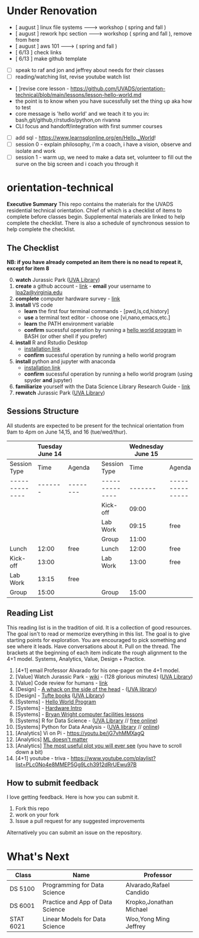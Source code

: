 # Under Renovation
* [ august ] linux file systems ---> workshop ( spring and fall )
* [ august ] rework hpc section ---> workshop ( spring and fall ), remove from here
* [ august ] aws 101 ---> ( spring and fall )
* [ 6/13 ] check links
* [ 6/13 ] make github template
* [ ] speak to raf and jon and jeffrey about needs for their classes
* [ ] reading/watching list, revise youtube watch list
*  [ ]revise core lesson - https://github.com/UVADS/orientation-technical/blob/main/lessons/lesson-hello-world.md
  * the point is to know when you have sucessfully set the thing up aka how to test
  * core message is 'hello world' and we teach it to you in: bash,git/github,r/rstudio/python,on rivanna 
  * CLI focus and handoff/integration with first summer courses
* [ ] add sql - https://www.learnsqlonline.org/en/Hello,_World!
* [ ] session 0 - explain philosophy, i'm a coach, i have a vision, observe and isolate and work
* [ ] session 1 - warm up, we need to make a data set, volunteer to fill out the surve on the big screen and i coach you through it

# orientation-technical
**Executive Summary** This repo contains the materials for the UVADS residential technical orientation. Chief of which is a checklist of items to complete before classes begin. Supplemental materials are linked to help complete the checklist. There is also a schedule of synchronous session to help complete the checklist.

## The Checklist

**NB: if you have already competed an item there is no nead to repeat it, except for item 8**

0. **watch** Jurassic Park ([UVA Library](https://search.lib.virginia.edu/sources/uva_library/items/swank_0013371))
1. **create** a github account - [link](https://github.com/join) - **email** your username to lpa2a@virginia.edu
2. **complete** computer hardware survey - [link](https://forms.gle/ddkrs1CtDwxGb1a87)
6. **install** VS code
    * **learn** the first four terminal commands - [pwd,ls,cd,history]
    * **use** a terminal text editor - choose one [vi,nano,emacs,etc.]
    * **learn** the PATH environment variable
    * **confirm** sucessful operation by running a [hello world program](https://github.com/UVADS/orientation-technical/blob/main/lessons/lesson-hello-world.md) in BASH (or other shell if you prefer)
8. **install** R and Rstudio Desktop
    * [installation link](https://rstudio.com/products/rstudio/download/#download)
    * **confirm** sucessful operation by running a hello world program
10. **install** python and jupyter with anaconda
    * [installation link](https://docs.anaconda.com/anaconda/install/index.html)
    * **confirm** sucessful operation by running a hello world program (using spyder **and** jupyter)
13. **familiarize** yourself with the Data Science Library Research Guide - [link](https://guides.lib.virginia.edu/datascience)
1. **rewatch** Jurassic Park ([UVA Library](https://search.lib.virginia.edu/sources/uva_library/items/swank_0013371))

## Sessions Structure
All students are expected to be present for the technical orientation from 9am to 4pm on June 14,15, and 16 (tue/wed/thur).

|  | Tuesday June 14   |        ||              | Wednesday June 15  |  || | Thursday June 16  |  |
|--------------|-------|--------|-|--------------|-------|--------------|-|--------------|-------|--------|
| Session Type | Time  | Agenda || Session Type | Time  | Agenda        ||Session Type | Time  | Agenda |
|--------------|-------|--------||--------------|-------|---------------||--------------|-------|--------|
|             |       |         || Kick-off     | 09:00 |               ||Kick-off     | 09:00 |        |
|             |       |         || Lab Work     | 09:15 | free          || Lab Work     | 09:15 | free   |
|             |       |         || Group        | 11:00 |               ||Group        | 11:00 | |
| Lunch        | 12:00 | free   || Lunch        | 12:00 | free          || Lunch        | 12:00 | free   |
| Kick-off     | 13:00 |        || Lab Work     | 13:00 | free          ||  Lab Work     | 13:00 | free   | 
| Lab Work     | 13:15 | free   ||             |       |                ||              |       |         | 
| Group        | 15:00 |        || Group        | 15:00 |               || Group        | 15:00 |        |     

## Reading List
This reading list is in the tradition of old. It is a collection of good resources. The goal isn't to read or memorize everything in this list. The goal is to give starting points for exploration. You are encouraged to pick something and see where it leads. Have conversations about it. Pull on the thread. The brackets at the beginning of each item indicate the rough alignment to the 4+1 model. Systems, Analytics, Value, Design + Practice.

1. [4+1] email Professor Alvarado for his one-pager on the 4+1 model.
4. [Value] Watch Jurassic Park - [wiki](https://en.wikipedia.org/wiki/Jurassic_Park_(film)) - (128 glorious minutes) ([UVA Library](https://search.lib.virginia.edu/sources/uva_library/items/swank_0013371))
5. [Value] Code review for humans - [link](https://phauer.com/2018/code-review-guidelines/)
9. [Design] - [A whack on the side of the head](https://www.amazon.com/Whack-Side-Head-More-Creative/dp/0446404667) - ([UVA library](https://search.lib.virginia.edu/search?mode=advanced&q=title%3A%20%7BA%20Whack%20on%20the%20Side%20of%20the%20Head%3A%20How%20You%20Can%20Be%20More%20Creative%7D%20AND%20author%3A%20%7BOech%7D&pool=uva_library))
7. [Design] - [Tufte books](https://www.edwardtufte.com/tufte/) ([UVA Library](https://search.lib.virginia.edu/search?mode=advanced&q=author%3A%20%7BEdward%20Tufte%7D&pool=uva_library))
8. [Systems] - [Hello World Program](https://en.wikipedia.org/wiki/%22Hello,_World!%22_program)
9. [Systems] - [Hardware Intro](https://www.youtube.com/playlist?list=PLc0No4e8MMEPztUFVdtazgWi7L7pWakfO)
10. [Systems] - [Bryan Wright computer facilities lessons](http://galileo.phys.virginia.edu/compfac/courses/)
11. [Systems] R for Data Science - ([UVA Library](https://learning.oreilly.com/library/view/r-for-data/9781491910382/?ar) // [free online](https://r4ds.had.co.nz/))
12. [Systems] Python for Data Analysis - ([UVA library](https://learning.oreilly.com/library/view/python-for-data/9781491957653/?ar) // [online](https://wesmckinney.com/pages/book.html))
13. [Analytics] Vi on Pi - https://youtu.be/jG7vhMMXagQ
14. [Analytics] [ML doesn't matter](https://towardsdatascience.com/why-aspiring-data-scientists-should-not-make-a-big-deal-of-machine-learning-218a66b18467)
15. [Analytics] [The most useful plot you will ever see](https://matplotlib.org/stable/gallery/showcase/anatomy.html) (you have to scroll down a bit)
16. [4+1] youtube - triva - https://www.youtube.com/playlist?list=PLc0No4e8MMEP5Gg9Lch3912dRrUEwu97B

## How to submit feedback
I love getting feedback. Here is how you can submit it.
1. Fork this repo
2. work on your fork
3. Issue a pull request for any suggested improvements

Alternatively you can submit an issue on the repository.

# What's Next
| Class | Name  | Professor |
|-------|-------|-----------|
|  DS 5100   |Programming for Data Science | Alvarado,Rafael Candido   |
| DS 6001   |Practice and App of Data Science| Kropko,Jonathan Michael |
|   STAT 6021   | Linear Models for Data Science | Woo,Yong Ming Jeffrey |

